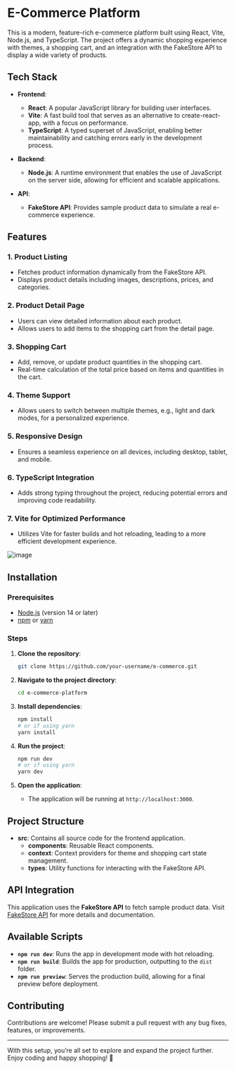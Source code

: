 # E-Commerce Platform

This is a modern, feature-rich e-commerce platform built using React, Vite, Node.js, and TypeScript. The project offers a dynamic shopping experience with themes, a shopping cart, and an integration with the FakeStore API to display a wide variety of products.

## Tech Stack

- **Frontend**: 
  - **React**: A popular JavaScript library for building user interfaces.
  - **Vite**: A fast build tool that serves as an alternative to create-react-app, with a focus on performance.
  - **TypeScript**: A typed superset of JavaScript, enabling better maintainability and catching errors early in the development process.

- **Backend**:
  - **Node.js**: A runtime environment that enables the use of JavaScript on the server side, allowing for efficient and scalable applications.

- **API**:
  - **FakeStore API**: Provides sample product data to simulate a real e-commerce experience.

## Features

### 1. Product Listing
   - Fetches product information dynamically from the FakeStore API.
   - Displays product details including images, descriptions, prices, and categories.

### 2. Product Detail Page
   - Users can view detailed information about each product.
   - Allows users to add items to the shopping cart from the detail page.

### 3. Shopping Cart
   - Add, remove, or update product quantities in the shopping cart.
   - Real-time calculation of the total price based on items and quantities in the cart.

### 4. Theme Support
   - Allows users to switch between multiple themes, e.g., light and dark modes, for a personalized experience.

### 5. Responsive Design
   - Ensures a seamless experience on all devices, including desktop, tablet, and mobile.

### 6. TypeScript Integration
   - Adds strong typing throughout the project, reducing potential errors and improving code readability.

### 7. Vite for Optimized Performance
   - Utilizes Vite for faster builds and hot reloading, leading to a more efficient development experience.


![image](https://github.com/user-attachments/assets/e8edde12-e2a0-421f-970d-60e434e32d14)


## Installation

### Prerequisites
- [Node.js](https://nodejs.org/) (version 14 or later)
- [npm](https://www.npmjs.com/) or [yarn](https://yarnpkg.com/)

### Steps

1. **Clone the repository**:
   ```bash
   git clone https://github.com/your-username/e-commerce.git
   ```

2. **Navigate to the project directory**:
   ```bash
   cd e-commerce-platform
   ```

3. **Install dependencies**:
   ```bash
   npm install
   # or if using yarn
   yarn install
   ```

4. **Run the project**:
   ```bash
   npm run dev
   # or if using yarn
   yarn dev
   ```

5. **Open the application**:
   - The application will be running at `http://localhost:3000`.

## Project Structure

- **src**: Contains all source code for the frontend application.
  - **components**: Reusable React components.
  - **context**: Context providers for theme and shopping cart state management.
  - **types**: Utility functions for interacting with the FakeStore API.

## API Integration

This application uses the **FakeStore API** to fetch sample product data. Visit [FakeStore API](https://fakestoreapi.com/) for more details and documentation.

## Available Scripts

- **`npm run dev`**: Runs the app in development mode with hot reloading.
- **`npm run build`**: Builds the app for production, outputting to the `dist` folder.
- **`npm run preview`**: Serves the production build, allowing for a final preview before deployment.

## Contributing

Contributions are welcome! Please submit a pull request with any bug fixes, features, or improvements.

---

With this setup, you’re all set to explore and expand the project further. Enjoy coding and happy shopping! 🛒
